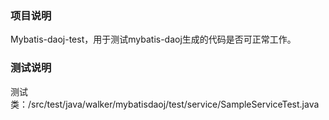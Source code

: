 ﻿### 项目说明
  Mybatis-daoj-test，用于测试mybatis-daoj生成的代码是否可正常工作。 


### 测试说明
  测试类：/src/test/java/walker/mybatisdaoj/test/service/SampleServiceTest.java


